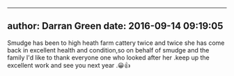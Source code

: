 
---
author: Darran Green
date: 2016-09-14 09:19:05
---
Smudge has been to high heath farm cattery twice and twice she has come back in excellent health and condition,so on behalf of smudge and the family I'd like to thank everyone one who looked after her .keep up the excellent work and see you next year .😀👍

